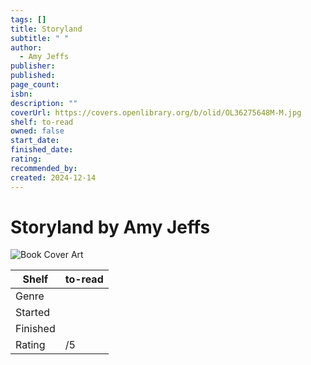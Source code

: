 ```yaml
---
tags: []
title: Storyland
subtitle: " "
author:
  - Amy Jeffs
publisher: 
published: 
page_count: 
isbn: 
description: ""
coverUrl: https://covers.openlibrary.org/b/olid/OL36275648M-M.jpg
shelf: to-read
owned: false
start_date: 
finished_date: 
rating: 
recommended_by: 
created: 2024-12-14
---
```


# Storyland by Amy Jeffs

![Book Cover Art](https://covers.openlibrary.org/b/olid/OL36275648M-M.jpg)

| Shelf | to-read |
| --- | --- |
| Genre |  |
| Started |  |
| Finished |  |
| Rating | /5 |

